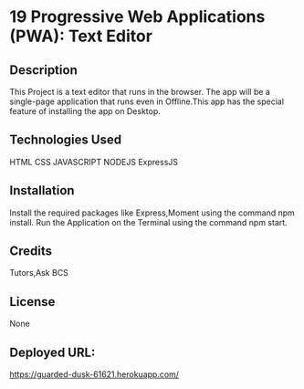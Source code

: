 # 19 Progressive Web Applications (PWA): Text Editor

## Description
 This Project is a text editor that runs in the browser. The app will be a single-page application that runs even in Offline.This app has the special feature of installing the app on Desktop.

 ## Technologies Used
 HTML
 CSS
 JAVASCRIPT
 NODEJS
 ExpressJS

## Installation
Install the required packages like Express,Moment using the command npm install. Run the Application on the Terminal using the command npm start.

## Credits
Tutors,Ask BCS

## License
None

## Deployed URL:
https://guarded-dusk-61621.herokuapp.com/